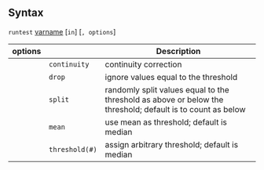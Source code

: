 ## Syntax

`runtest`
[varname](http://www.stata.com/help.cgi?varname)
\[`in`\] \[`, options`\]

| options |                | Description                                                                                                |
|---------|----------------|------------------------------------------------------------------------------------------------------------|
|         | `continuity`   | continuity correction                                                                                      |
|         | `drop`         | ignore values equal to the threshold                                                                       |
|         | `split`        | randomly split values equal to the threshold as above or below the threshold; default is to count as below |
|         | `mean`         | use mean as threshold; default is median                                                                   |
|         | `threshold(#)` | assign arbitrary threshold; default is median                                                              |
